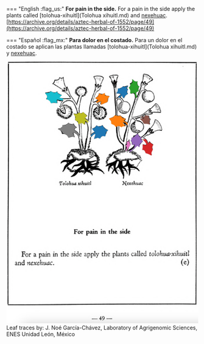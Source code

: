 
=== "English :flag_us:"
    **For pain in the side.** For a pain in the side apply the plants called [tolohua-xihuitl](Tolohua xihuitl.md) and [nexehuac](Nexehuac.md).  
    [https://archive.org/details/aztec-herbal-of-1552/page/49](https://archive.org/details/aztec-herbal-of-1552/page/49)  


=== "Español :flag_mx:"
    **Para dolor en el costado.** Para un dolor en el costado se aplican las plantas llamadas [tolohua-xihuitl](Tolohua xihuitl.md) y [nexehuac](Nexehuac.md).  


![N_p049.png](assets/N_p049.png)  
Leaf traces by: J. Noé García-Chávez, Laboratory of Agrigenomic Sciences, ENES Unidad León, México  